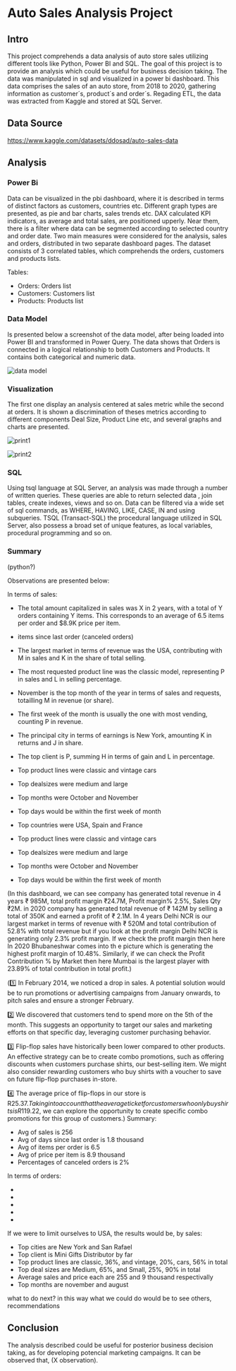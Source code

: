 # Auto Sales Analysis Project

## Intro
This project comprehends a data analysis of auto store sales utilizing different tools like Python, Power BI and SQL. The goal of this project is to provide an analysis which could be useful for business decision taking. The data was manipulated in sql and visualized in a power bi dashboard. This data comprises the sales of an auto store, from 2018 to 2020, gathering information as customer´s, product´s and order´s. Regading ETL, the data was extracted from Kaggle and stored at SQL Server. 

## Data Source 
https://www.kaggle.com/datasets/ddosad/auto-sales-data

## Analysis

### Power Bi 

Data can be visualized in the pbi dashboard, where it is described in terms of distinct factors as customers, countries etc. Different graph types are presented, as pie and bar charts, sales trends etc. DAX calculated KPI indicators, as average and total sales, are positioned upperly. Near them, there is a filter where data can be segmented according to selected country and order date. Two main measures were considered for the analysis, sales and orders, distributed in two separate dashboard pages. The dataset consists of 3 correlated tables, which comprehends the orders, customers and products lists. 


Tables:
- Orders: Orders list
- Customers: Customers list
- Products: Products list

### Data Model

Is presented below a screenshot of the data model, after being loaded into Power BI and transformed in Power Query. The data shows that Orders is connected in a logical relationship to both Customers and Products. It contains both categorical and numeric data.


![data model](https://github.com/CarlosLacerda1/Project-Auto-Sales-Analysis/assets/122105130/b77663d7-8069-4ace-a5ff-4f70a907f1c3)



### Visualization
 The first one display an analysis centered at sales metric while the second at orders. It is shown a discrimination of theses metrics according to different components Deal Size, Product Line etc, and several graphs and charts are presented. 

![print1](https://github.com/CarlosLacerda1/Project-Auto-Sales-Analysis/assets/122105130/43726867-fe8f-4c4f-b488-090cfd5f9318)

 ![print2](https://github.com/CarlosLacerda1/Project-Auto-Sales-Analysis/assets/122105130/834d3fdc-5d02-49a3-a674-886a120f3b5a)

### SQL 

Using tsql language at SQL Server, an analysis was made through a number of written
queries. These queries are able to return selected data , join tables, create indexes, views and so on. Data can be filtered via a wide set of sql commands, as WHERE, HAVING, LIKE, CASE, IN and using subqueries. TSQL (Transact-SQL) the procedural language utilized in SQL Server, also possess a broad set of unique features, as local variables, procedural programming and so on.  
### Summary

(python?)

Observations are presented below:

In terms of sales:
- The total amount capitalized in sales was X in 2 years, with a total of Y orders containing Y items. This corresponds to an average of 6.5 items per order and $8.9K price per item.
- items since last order (canceled orders) 
- The largest market in terms of revenue was the USA, contributing with M in sales and K in the share of total selling.
- The most requested product line was the classic model, representing P in sales and L in selling percentage.
- November is the top month of the year in terms of sales and requests, totailling M in revenue (or share). 
- The first week of the month is usually the one with most vending, counting P in revenue.
- The principal city in terms of earnings is New York, amounting K in returns and J in share.
- The top client is P, summing H in terms of gain and L in percentage.

- Top product lines were classic and vintage cars 
- Top dealsizes were medium and large
- Top months were October and November 
- Top days would be within the first week of month

  
- Top countries were USA, Spain and France 
- Top product lines were classic and vintage cars 
- Top dealsizes were medium and large
- Top months were October and November 
- Top days would be within the first week of month

(In this dashboard, we can see company has generated total revenue in 4 years ₹ 985M, total profit margin ₹24.7M, Profit margin% 2.5%, Sales Qty ₹2M. in 2020 company has generated total revenue of ₹ 142M by selling a total of 350K and earned a profit of ₹ 2.1M.
In 4 years Delhi NCR is our largest market in terms of revenue with ₹ 520M and total contribution of 52.8% with total revenue but if you look at the profit margin Delhi NCR is generating only 2.3% profit margin.
If we check the profit margin then here In 2020 Bhubaneshwar comes into th
e picture which is generating the highest profit margin of 10.48%. Similarly, if we can check the Profit Contribution % by Market then here Mumbai is the largest player with 23.89% of total contribution in total profit.)

(1️⃣ In February 2014, we noticed a drop in sales. A potential solution would be to run promotions or advertising campaigns from January onwards, to pitch sales and ensure a stronger February.

2️⃣ We discovered that customers tend to spend more on the 5th of the month. This suggests an opportunity to target our sales and marketing efforts on that specific day, leveraging customer purchasing behavior.

3️⃣ Flip-flop sales have historically been lower compared to other products. An effective strategy can be to create combo promotions, such as offering discounts when customers purchase shirts, our best-selling item. We might also consider rewarding customers who buy shirts with a voucher to save on future flip-flop purchases in-store.

4️⃣ The average price of flip-flops in our store is R$25.37. Taking into account that the average ticket for customers who only buy shirts is R$119.22, we can explore the opportunity to create specific combo promotions for this group of customers.)
Summary:

- Avg of sales is 256
- Avg of days since last order is  1.8 thousand
- Avg of items per order is 6.5
- Avg of price per item is 8.9 thousand 
- Percentages of canceled orders is 2%

In terms of orders: 

-
-
-
-
-

If we were to limit ourselves to USA, the results would be, by sales:

- Top cities are New York and San Rafael
- Top client is Mini Gifts Distributor by far
- Top product lines are classic, 36%, and vintage, 20%, cars, 56% in total
- Top deal sizes are Medium, 65%, and Small, 25%, 90% in total
- Average sales and price each are 255 and 9 thousand respectivally
- Top months are november and august

what to do next? in this way what we could do would be to see others, recommendations

## Conclusion

The analysis described could be useful for posterior business decision taking, as for developing potencial marketing campaigns. It can be observed that, (X observation). 


                                                                                                                   
